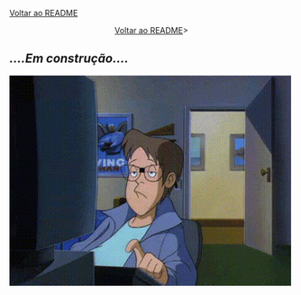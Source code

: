 
[Voltar ao README](/README.md/)
<div style="text-align:center"><a href="/README.md/">Voltar ao README</a>></div>

## _....Em construção...._

![](Imagens/Construcao.gif "Trabalhando duro nisso")
